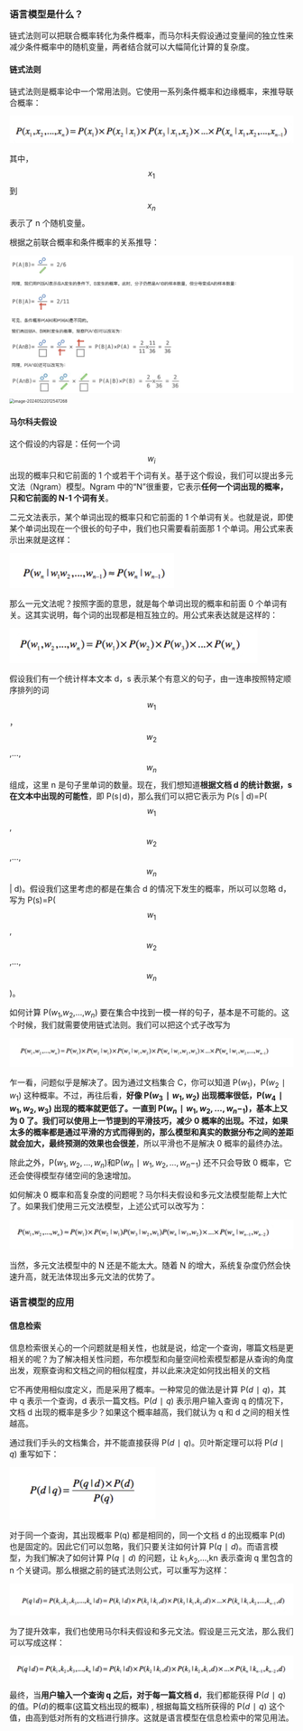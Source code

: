 ### 语言模型是什么？

链式法则可以把联合概率转化为条件概率，而马尔科夫假设通过变量间的独立性来减少条件概率中的随机变量，两者结合就可以大幅简化计算的复杂度。

#### 链式法则 ####

链式法则是概率论中一个常用法则。它使用一系列条件概率和边缘概率，来推导联合概率：

<img src="./images/image-20240522012439207.png" alt="image-20240522012439207" style="zoom:50%;" />

其中，$$x_1$$ 到 $$x_n$$表示了 n 个随机变量。

根据之前联合概率和条件概率的关系推导：

<img src="./images/image-20240516215734812.png" alt="image-20240516215734812" style="zoom:50%;" />

<img src="/Users/jason/Documents/books/数学/images/image-20240522012547268.png" alt="image-20240522012547268" style="zoom:50%;" />

#### 马尔科夫假设 ####

这个假设的内容是：任何一个词 $$w_i$$出现的概率只和它前面的 1 个或若干个词有关。基于这个假设，我们可以提出多元文法（Ngram）模型。Ngram 中的“N”很重要，它表示**任何一个词出现的概率，只和它前面的 N-1 个词有关**。

二元文法表示，某个单词出现的概率只和它前面的 1 个单词有关。也就是说，即使某个单词出现在一个很长的句子中，我们也只需要看前面那 1 个单词。用公式来表示出来就是这样：

<img src="./images/image-20240522231955442.png" alt="image-20240522231955442" style="zoom:50%;" />

那么一元文法呢？按照字面的意思，就是每个单词出现的概率和前面 0 个单词有关。这其实说明，每个词的出现都是相互独立的。用公式来表达就是这样的：

<img src="./images/image-20240522232313637.png" alt="image-20240522232313637" style="zoom:50%;" />

假设我们有一个统计样本文本 d，s 表示某个有意义的句子，由一连串按照特定顺序排列的词 $$w_1$$，$$w_2$$,…,$$w_n$$ 组成，这里 n 是句子里单词的数量。现在，我们想知道**根据文档 d 的统计数据，s 在文本中出现的可能性**，即 P(s∣d)，那么我们可以把它表示为 P(s | d)=P($$w_1$$,$$w_2$$,…,$$w_n$$| d)。假设我们这里考虑的都是在集合 d 的情况下发生的概率，所以可以忽略 d，写为 P(s)=P($$w_1$$,$$w_2$$,…,$$w_n$$)。

如何计算 P($w_1$,$w_2$,…,$w_n$​) 要在集合中找到一模一样的句子，基本是不可能的。这个时候，我们就需要使用链式法则。我们可以把这个式子改写为

<img src="./images/image-20240523004249892.png" alt="image-20240523004249892" style="zoom:50%;" />

乍一看，问题似乎是解决了。因为通过文档集合 C，你可以知道 P($w_1$)，P($w_2∣w_1$) 这种概率。不过，再往后看，**好像 P($w_3∣w_1,w_2$) 出现概率很低，P($w_4∣w_1,w_2,w_3$) 出现的概率就更低了。一直到 P($w_n∣w_1,w_2,…,w_n−_1$​)，基本上又为 0 了。我们可以使用上一节提到的平滑技巧，减少 0 概率的出现。不过，如果太多的概率都是通过平滑的方式而得到的，那么模型和真实的数据分布之间的差距就会加大，最终预测的效果也会很差**，所以平滑也不是解决 0 概率的最终办法。

除此之外，P($w_1,w_2,…,w_n$)和P($w_n∣w_1,w_2,…,w_n−_1$) 还不只会导致 0 概率，它还会使得模型存储空间的急速增加。

如何解决 0 概率和高复杂度的问题呢？马尔科夫假设和多元文法模型能帮上大忙了。如果我们使用三元文法模型，上述公式可以改写为：

<img src="./images/image-20240523004820256.png" alt="image-20240523004820256" style="zoom:50%;" />

当然，多元文法模型中的 N 还是不能太大。随着 N 的增大，系统复杂度仍然会快速升高，就无法体现出多元文法的优势了。



### 语言模型的应用 ###

#### 信息检索 ####

信息检索很关心的一个问题就是相关性，也就是说，给定一个查询，哪篇文档是更相关的呢？为了解决相关性问题，布尔模型和向量空间检索模型都是从查询的角度出发，观察查询和文档之间的相似程度，并以此来决定如何找出相关的文档

它不再使用相似度定义，而是采用了概率。一种常见的做法是计算 P($d∣q$)，其中 q 表示一个查询，d 表示一篇文档。P($d∣q$) 表示用户输入查询 q 的情况下，文档 d 出现的概率是多少？如果这个概率越高，我们就认为 q 和 d 之间的相关性越高。

通过我们手头的文档集合，并不能直接获得 P($d∣q$)。贝叶斯定理可以将 P($d∣q$) 重写如下：

<img src="./images/image-20240523005147489.png" alt="image-20240523005147489" style="zoom:50%;" />

对于同一个查询，其出现概率 P(q) 都是相同的，同一个文档 d 的出现概率 P(d) 也是固定的。因此它们可以忽略，我们只要关注如何计算 P($q∣d$)。而语言模型，为我们解决了如何计算 P($q∣d$) 的问题，让 $k_1$,$k_2$​,…,kn 表示查询 q 里包含的 n 个关键词。那么根据之前的链式法则公式，可以重写为这样：

<img src="./images/image-20240523005324802.png" alt="image-20240523005324802" style="zoom:50%;" />

为了提升效率，我们也使用马尔科夫假设和多元文法。假设是三元文法，那么我们可以写成这样：

<img src="./images/image-20240523005534098.png" alt="image-20240523005534098" style="zoom:50%;" />

最终，当**用户输入一个查询 q 之后，对于每一篇文档 d**，我们都能获得 P($d∣q$) 的值。P($d$)的概率(这篇文档出现的概率) , 根据每篇文档所获得的 P($d∣q$) 这个值，由高到低对所有的文档进行排序。这就是语言模型在信息检索中的常见用法。















